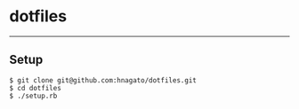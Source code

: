 dotfiles
========

- - -

Setup
--------

	$ git clone git@github.com:hnagato/dotfiles.git
	$ cd dotfiles
	$ ./setup.rb
